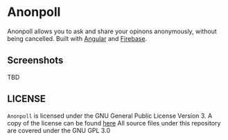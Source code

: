 # Anonpoll

Anonpoll allows you to ask and share your opinons anonymously, without being
cancelled. Built with [Angular](https://angular.io/) and
[Firebase](https://firebase.google.com/).

## Screenshots
TBD

## LICENSE

`Anonpoll` is licensed under the GNU General Public License Version 3. A copy of the license can be found [here](./LICENSE)
All source files under this repository are covered under the GNU GPL 3.0
